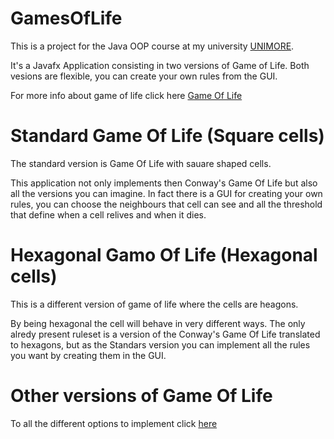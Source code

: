 # GamesOfLife
This is a project for the Java OOP course at my university [UNIMORE](https://international.unimore.it/).

It's a Javafx Application consisting in two versions of Game of Life.
Both vesions are flexible, you can create your own rules from the GUI.

For more info about game of life click here [Game Of Life](https://en.m.wikipedia.org/wiki/Conway%27s_Game_of_Life)

# Standard Game Of Life (Square cells)

The standard version is Game Of Life with sauare shaped cells.

This application not only implements then Conway's Game Of Life but also all the versions you can imagine.
In fact there is a GUI for creating your own rules, you can choose the neighbours that cell can see and all the threshold that define when a cell relives and when it dies.

# Hexagonal Gamo Of Life (Hexagonal cells)

This is a different version of game of life where the cells are heagons.

By being hexagonal the cell will behave in very different ways.
The only alredy present ruleset is a version of the Conway's Game Of Life translated to hexagons, but as the Standars version you can implement all the rules you want by creating them in the GUI.



# Other versions of Game Of Life

To all the different options to implement click [here](https://en.m.wikipedia.org/wiki/Euclidean_tilings_by_convex_regular_polygons#Regular_tilings)



